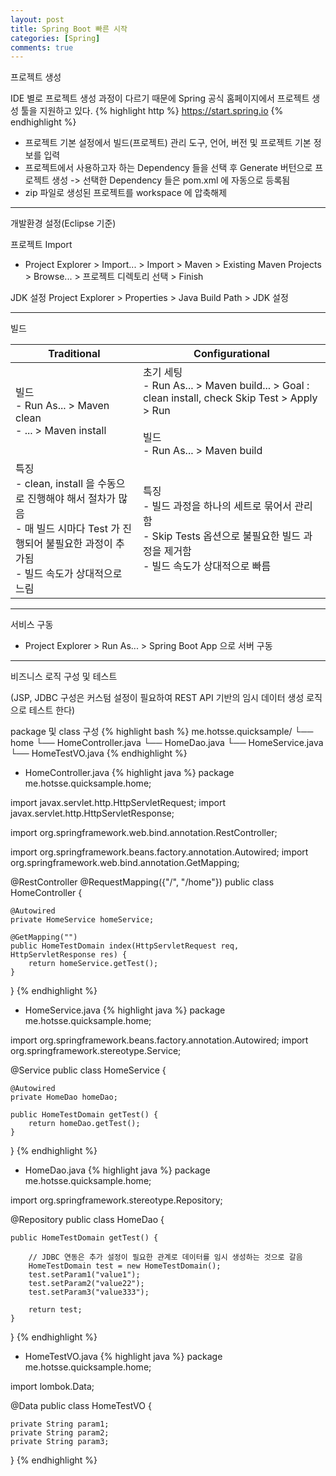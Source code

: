 ```yaml
---
layout: post
title: Spring Boot 빠른 시작
categories: [Spring]
comments: true
---
```


프로젝트 생성

IDE 별로 프로젝트 생성 과정이 다르기 때문에 Spring 공식 홈페이지에서 프로젝트 생성 툴을 지원하고 있다.
{% highlight http %}
https://start.spring.io
{% endhighlight %}

- 프로젝트 기본 설정에서 빌드(프로젝트) 관리 도구, 언어, 버전 및 프로젝트 기본 정보를 입력
- 프로젝트에서 사용하고자 하는 Dependency 들을 선택 후 Generate 버턴으로 프로젝트 생성 -> 선택한 Dependency 들은 pom.xml 에 자동으로 등록됨
- zip 파일로 생성된 프로젝트를 workspace 에 압축해제

-------------

개발환경 설정(Eclipse 기준)

프로젝트 Import
- Project Explorer > Import... > Import > Maven > Existing Maven Projects > Browse... > 프로젝트 디렉토리 선택 > Finish

JDK 설정
Project Explorer > Properties > Java Build Path > JDK 설정

-------------

빌드

|Traditional|Configurational|
|------------------------------|------------------------------|
|빌드<br>- Run As... > Maven clean<br>- ... > Maven install|초기 세팅<br>- Run As... > Maven build... > Goal : clean install, check Skip Test > Apply > Run<br><br>빌드<br>- Run As... > Maven build|
|특징<br>- clean, install 을 수동으로 진행해야 해서 절차가 많음<br>- 매 빌드 시마다 Test 가 진행되어 불필요한 과정이 추가됨<br>- 빌드 속도가 상대적으로 느림|특징<br>- 빌드 과정을 하나의 세트로 묶어서 관리함<br>- Skip Tests 옵션으로 불필요한 빌드 과정을 제거함<br>- 빌드 속도가 상대적으로 빠름|

-------------

서비스 구동

- Project Explorer > Run As... > Spring Boot App 으로 서버 구동

-------------

비즈니스 로직 구성 및 테스트

(JSP, JDBC 구성은 커스텀 설정이 필요하여 REST API 기반의 임시 데이터 생성 로직으로 테스트 한다)

package 및 class 구성
{% highlight bash %}
me.hotsse.quicksample/
└── home
    └── HomeController.java
    └── HomeDao.java
    └── HomeService.java
    └── HomeTestVO.java
{% endhighlight %}

- HomeController.java
{% highlight java %}
package me.hotsse.quicksample.home;

import javax.servlet.http.HttpServletRequest;
import javax.servlet.http.HttpServletResponse;
 
import org.springframework.web.bind.annotation.RestController;
 
import org.springframework.beans.factory.annotation.Autowired;
import org.springframework.web.bind.annotation.GetMapping;
 
@RestController
@RequestMapping({"/", "/home"})
public class HomeController {
     
    @Autowired
    private HomeService homeService;
 
    @GetMapping("")
    public HomeTestDomain index(HttpServletRequest req, HttpServletResponse res) {
        return homeService.getTest();
    }     
}
{% endhighlight %}

- HomeService.java
{% highlight java %}
package me.hotsse.quicksample.home;
 
import org.springframework.beans.factory.annotation.Autowired;
import org.springframework.stereotype.Service;
 
@Service
public class HomeService {
 
    @Autowired
    private HomeDao homeDao;
     
    public HomeTestDomain getTest() {
        return homeDao.getTest();
    }     
}
{% endhighlight %}

- HomeDao.java
{% highlight java %}
package me.hotsse.quicksample.home;
 
import org.springframework.stereotype.Repository;
 
@Repository
public class HomeDao {
 
    public HomeTestDomain getTest() {
         
        // JDBC 연동은 추가 설정이 필요한 관계로 데이터를 임시 생성하는 것으로 갈음
        HomeTestDomain test = new HomeTestDomain();
        test.setParam1("value1");
        test.setParam2("value22");
        test.setParam3("value333");
         
        return test;
    }
}
{% endhighlight %}

- HomeTestVO.java
{% highlight java %}
package me.hotsse.quicksample.home;

import lombok.Data;

@Data
public class HomeTestVO {

    private String param1;
    private String param2;
    private String param3;
}
{% endhighlight %}